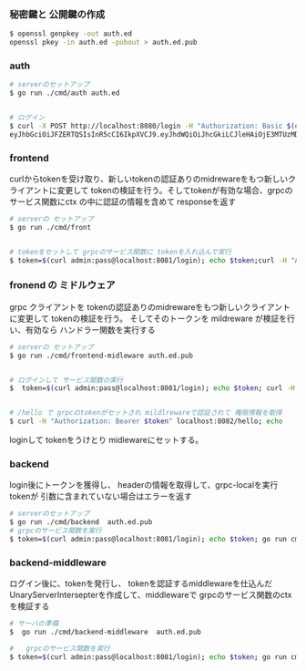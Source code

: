 
### 秘密鍵と 公開鍵の作成
```sh
$ openssl genpkey -out auth.ed
openssl pkey -in auth.ed -pubout > auth.ed.pub
```

### auth 
```sh
# serverのセットアップ
$ go run ./cmd/auth auth.ed


# ログイン
$ curl -X POST http://localhost:8080/login -H "Authorization: Basic $(echo -n 'admin:pass' | base64)"
eyJhbGciOiJFZERTQSIsInR5cCI6IkpXVCJ9.eyJhdWQiOiJhcGkiLCJleHAiOjE3MTUzMDg0NDQsImlhdCI6MTcxNTMwODM4NCwiaXNzIjoiaHR0cDovL2xvY2FsaG9zdDo4MDgxIiwibmJmIjoxNzE1MzA4Mzg0LCJyb2xlcyI6WyJhZG1pbiIsImJhc2ljIl0sInVzZX.....
``` 

### frontend 
curlからtokenを受け取り、新しいtokenの認証ありのmidrewareをもつ新しいクライアントに変更して
tokenの検証を行う。そしてtokenが有効な場合、grpcのサービス関数にctx の中に認証の情報を含めて responseを返す

```sh
# serverの セットアップ
$ go run ./cmd/front


# tokenをセットして grpcのサービス関数に tokenを入れ込んで実行
$ token=$(curl admin:pass@localhost:8081/login); echo $token;curl -H "Authorization: Bearer $token" localhost:8082/hello;echo
```


### fronend の ミドルウェア
grpc クライアントを tokenの認証ありのmidrewareをもつ新しいクライアントに変更して
tokenの検証を行う。
そしてそのトークンを mildreware が検証を行い、有効なら ハンドラー関数を実行する

```sh
# serverの セットアップ
$ go run ./cmd/frontend-midleware auth.ed.pub 


# ログインして サービス関数の実行
$  token=$(curl admin:pass@localhost:8081/login); echo $token; curl -H "Authorization: Bearer $token" localhost:8082/hello; echo


# /hello で grpcのtokenがセットされ mildlrewareで認証されて 権限情報を取得
$ curl -H "Authorization: Bearer $token" localhost:8082/hello; echo
```
loginして tokenをうけとり midlewareにセットする。




### backend 
login後にトークンを獲得し、 headerの情報を取得して、grpc-localを実行
tokenが 引数に含まれていない場合はエラーを返す

```sh
# serverのセットアップ
$ go run ./cmd/backend  auth.ed.pub
# grpcのサービス関数を実行
$ token=$(curl admin:pass@localhost:8081/login); echo $token; go run cmd/grpc-local/main.go $token echo
```



### backend-middleware
ログイン後に、tokenを発行し、 tokenを認証するmiddlewareを仕込んだ UnaryServerIntersepterを作成して、middlewareで grpcのサービス関数のctxを検証する

```sh
# サーバの準備
$  go run ./cmd/backend-middleware  auth.ed.pub

#   grpcのサービス関数を実行
$ token=$(curl admin:pass@localhost:8081/login); echo $token; go run cmd/grpc-local/main.go $token echo
```








